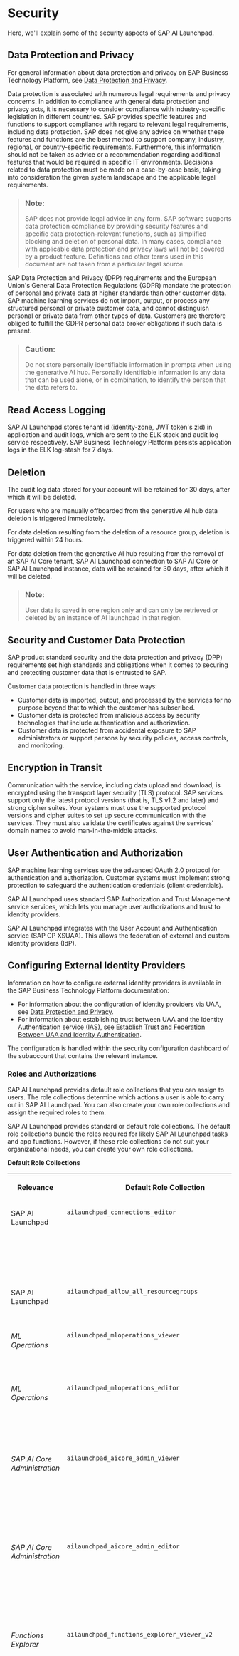 <!-- loioe4cf7102c2574e8b85f669b9c4f69cde -->

<link rel="stylesheet" type="text/css" href="css/sap-icons.css"/>

# Security

Here, we'll explain some of the security aspects of SAP AI Launchpad.

<a name="loiof1d2eb91d9a248ca8c92b0110c76c6f6"/>

<!-- loiof1d2eb91d9a248ca8c92b0110c76c6f6 -->

## Data Protection and Privacy

For general information about data protection and privacy on SAP Business Technology Platform, see [Data Protection and Privacy](https://help.sap.com/viewer/65de2977205c403bbc107264b8eccf4b/Cloud/en-US/7e513d31704a4a87831191e504ca850a.html).

Data protection is associated with numerous legal requirements and privacy concerns. In addition to compliance with general data protection and privacy acts, it is necessary to consider compliance with industry-specific legislation in different countries. SAP provides specific features and functions to support compliance with regard to relevant legal requirements, including data protection. SAP does not give any advice on whether these features and functions are the best method to support company, industry, regional, or country-specific requirements. Furthermore, this information should not be taken as advice or a recommendation regarding additional features that would be required in specific IT environments. Decisions related to data protection must be made on a case-by-case basis, taking into consideration the given system landscape and the applicable legal requirements.

> ### Note:  
> SAP does not provide legal advice in any form. SAP software supports data protection compliance by providing security features and specific data protection-relevant functions, such as simplified blocking and deletion of personal data. In many cases, compliance with applicable data protection and privacy laws will not be covered by a product feature. Definitions and other terms used in this document are not taken from a particular legal source.

SAP Data Protection and Privacy \(DPP\) requirements and the European Union's General Data Protection Regulations \(GDPR\) mandate the protection of personal and private data at higher standards than other customer data. SAP machine learning services do not import, output, or process any structured personal or private customer data, and cannot distinguish personal or private data from other types of data. Customers are therefore obliged to fulfill the GDPR personal data broker obligations if such data is present.

> ### Caution:  
> Do not store personally identifiable information in prompts when using the generative AI hub. Personally identifiable information is any data that can be used alone, or in combination, to identify the person that the data refers to.



<a name="loiof1d2eb91d9a248ca8c92b0110c76c6f6__section_w3k_wch_ynb"/>

## Read Access Logging

SAP AI Launchpad stores tenant id \(identity-zone, JWT token's zid\) in application and audit logs, which are sent to the ELK stack and audit log service respectively. SAP Business Technology Platform persists application logs in the ELK log-stash for 7 days.



<a name="loiof1d2eb91d9a248ca8c92b0110c76c6f6__section_yj3_fdh_ynb"/>

## Deletion

The audit log data stored for your account will be retained for 30 days, after which it will be deleted.

For users who are manually offboarded from the generative AI hub data deletion is triggered immediately.

For data deletion resulting from the deletion of a resource group, deletion is triggered within 24 hours.

For data deletion from the generative AI hub resulting from the removal of an SAP AI Core tenant, SAP AI Launchpad connection to SAP AI Core or SAP AI Launchpad instance, data will be retained for 30 days, after which it will be deleted.

> ### Note:  
> User data is saved in one region only and can only be retrieved or deleted by an instance of AI launchpad in that region.

<a name="loioab5939567cf04016854414774fb2291e"/>

<!-- loioab5939567cf04016854414774fb2291e -->

## Security and Customer Data Protection

SAP product standard security and the data protection and privacy \(DPP\) requirements set high standards and obligations when it comes to securing and protecting customer data that is entrusted to SAP.

Customer data protection is handled in three ways:

-   Customer data is imported, output, and processed by the services for no purpose beyond that to which the customer has subscribed.
-   Customer data is protected from malicious access by security technologies that include authentication and authorization.
-   Customer data is protected from accidental exposure to SAP administrators or support persons by security policies, access controls, and monitoring.

<a name="loio42a8f0fd505d4fdca3ed1dc1de14ca07"/>

<!-- loio42a8f0fd505d4fdca3ed1dc1de14ca07 -->

## Encryption in Transit

Communication with the service, including data upload and download, is encrypted using the transport layer security \(TLS\) protocol. SAP services support only the latest protocol versions \(that is, TLS v1.2 and later\) and strong cipher suites. Your systems must use the supported protocol versions and cipher suites to set up secure communication with the services. They must also validate the certificates against the services’ domain names to avoid man-in-the-middle attacks.

<a name="loiodef9ee82675a4cb3a0f718cfc8d940dc"/>

<!-- loiodef9ee82675a4cb3a0f718cfc8d940dc -->

## User Authentication and Authorization

SAP machine learning services use the advanced OAuth 2.0 protocol for authentication and authorization. Customer systems must implement strong protection to safeguard the authentication credentials \(client credentials\).

SAP AI Launchpad uses standard SAP Authorization and Trust Management service services, which lets you manage user authorizations and trust to identity providers.

SAP AI Launchpad integrates with the User Account and Authentication service \(SAP CP XSUAA\). This allows the federation of external and custom identity providers \(IdP\).



<a name="loiodef9ee82675a4cb3a0f718cfc8d940dc__section_crv_mch_ynb"/>

## Configuring External Identity Providers

Information on how to configure external identity providers is available in the SAP Business Technology Platform documentation:

-   For information about the configuration of identity providers via UAA, see [Data Protection and Privacy](https://help.sap.com/products/BTP/65de2977205c403bbc107264b8eccf4b/7e513d31704a4a87831191e504ca850a.html?version=Cloud).
-   For information about establishing trust between UAA and the Identity Authentication service \(IAS\), see [Establish Trust and Federation Between UAA and Identity Authentication](https://help.sap.com/viewer/65de2977205c403bbc107264b8eccf4b/Cloud/en-US/7c6aa87459764b179aeccadccd4f91f3.html).

The configuration is handled within the security configuration dashboard of the subaccount that contains the relevant instance.

<a name="loio4ef8499d7a4945ec854e3b4590830bcc"/>

<!-- loio4ef8499d7a4945ec854e3b4590830bcc -->

### Roles and Authorizations

SAP AI Launchpad provides default role collections that you can assign to users. The role collections determine which actions a user is able to carry out in SAP AI Launchpad. You can also create your own role collections and assign the required roles to them.



SAP AI Launchpad provides standard or default role collections. The default role collections bundle the roles required for likely SAP AI Launchpad tasks and app functions. However, if these role collections do not suit your organizational needs, you can create your own role collections.

**Default Role Collections**


<table>
<tr>
<th valign="top">

Relevance

</th>
<th valign="top">

Default Role Collection

</th>
<th valign="top">

Description

</th>
<th valign="top">

Includes Roles

</th>
</tr>
<tr>
<td valign="top">

SAP AI Launchpad 

</td>
<td valign="top">

`ailaunchpad_connections_editor` 

</td>
<td valign="top">

Provides roles to view, create, edit, and delete connections to your AI runtime \(for example, SAP AI Core\)

</td>
<td valign="top">

`viewer`

`connections_editor`

</td>
</tr>
<tr>
<td valign="top">

SAP AI Launchpad 

</td>
<td valign="top">

`ailaunchpad_allow_all_resourcegroups` 

</td>
<td valign="top">

Provides access to all resource groups

</td>
<td valign="top">

`allow_all_resourcegroups` 

</td>
</tr>
<tr>
<td valign="top">

*ML Operations* 

</td>
<td valign="top">

`ailaunchpad_mloperations_viewer` 

</td>
<td valign="top">

Provides roles to view all contents of scenarios and resource groups

</td>
<td valign="top">

`viewer`

`mloperations_viewer`

</td>
</tr>
<tr>
<td valign="top">

*ML Operations* 

</td>
<td valign="top">

`ailaunchpad_mloperations_editor` 

</td>
<td valign="top">

Provides roles to view all contents of scenarios, and to view and edit contents of resource groups

</td>
<td valign="top">

`viewer`

`mloperations_editor`

</td>
</tr>
<tr>
<td valign="top">

*SAP AI Core Administration*

</td>
<td valign="top">

`ailaunchpad_aicore_admin_viewer`

</td>
<td valign="top">

Provides roles to view authentications required for AI workflows involving SAP AI Core \(AI runtime\)

</td>
<td valign="top">

`viewer`

`aicore_admin_viewer_all`

</td>
</tr>
<tr>
<td valign="top">

*SAP AI Core Administration*

</td>
<td valign="top">

`ailaunchpad_aicore_admin_editor`

</td>
<td valign="top">

Provides roles to edit authentications required for AI workflows involving SAP AI Core \(AI runtime\)

</td>
<td valign="top">

`viewer`

`aicore_admin_editor_all` 

</td>
</tr>
<tr>
<td valign="top">

*Functions Explorer* 

</td>
<td valign="top">

`ailaunchpad_functions_explorer_viewer_v2` 

</td>
<td valign="top">

Provides roles to view scenarios and all ML resources of a scenario

</td>
<td valign="top">

`viewer`

`connections_viewer`

`functions_explorer`

`mlfunctions_viewer`

`scenario_executable_viewer`

`scenario_metadata_viewer`

`scenario_configuration_viewer`

`scenario_job_viewer`

`scenario_artifact_viewer`

`scenario_metric_viewer`

</td>
</tr>
<tr>
<td valign="top">

*Functions Explorer* 

</td>
<td valign="top">

`ailaunchpad_functions_explorer_editor_v2` 

</td>
<td valign="top">

Edit scenarios and all ML resources of a scenario

</td>
<td valign="top">

`viewer`

`connections_viewer`

`functions_explorer`

`mlfunctions_editor`

`scenario_executable_viewer`

`scenario_metadata_viewer`

`scenario_metric_viewer`

`scenario_configuration_editor`

`scenario_job_editor`

`scenario_artifact_editor`

</td>
</tr>
<tr>
<td valign="top">

SAP AI Launchpad

</td>
<td valign="top">

`ailaunchpad_connections_editor_without_genai`

</td>
<td valign="top">

Provides roles to view, create, edit, and delete connections to your AI runtime \(for example, SAP AI Core\) without generative AI hub

</td>
<td valign="top">

`viewer_without_genai`

`connections_editor`

</td>
</tr>
<tr>
<td valign="top">

*ML Operations*

</td>
<td valign="top">

`ailaunchpad_mloperations_viewer_without_genai` 

</td>
<td valign="top">

Provides roles to view all contents of scenarios and resource groups without generative AI hub 

</td>
<td valign="top">

`viewer_without_genai`

`mloperations_viewer`

</td>
</tr>
<tr>
<td valign="top">

*ML Operations*

</td>
<td valign="top">

`ailaunchpad_mloperations_editor_without_genai` 

</td>
<td valign="top">

Provides roles to view all contents of scenarios, and to view and edit contents of resource groups without generative AI hub 

</td>
<td valign="top">

`viewer_without_genai`

`mloperations_editor`

</td>
</tr>
<tr>
<td valign="top">

*Functions Explorer*

</td>
<td valign="top">

`ailaunchpad_functions_explorer_viewer_v2_without_genai` 

</td>
<td valign="top">

Provides roles to view scenarios and all ML resources of a scenario without generative AI hub 

</td>
<td valign="top">

`viewer_without_genai`

`connections_viewer`

`functions_explorer`

`mlfunctions_viewer`

`scenario_executable_viewer`

`scenario_metadata_viewer`

`scenario_configuration_viewer`

`scenario_job_viewer`

`scenario_artifact_viewer`

`scenario_metric_viewer`

</td>
</tr>
<tr>
<td valign="top">

*Functions Explorer*

</td>
<td valign="top">

`ailaunchpad_functions_explorer_editor_v2_without_genai` 

</td>
<td valign="top">

Edit scenarios and all ML resources of a scenario without generative AI hub 

</td>
<td valign="top">

`viewer_without_genai`

`connections_viewer`

`functions_explorer`

`mlfunctions_editor`

`scenario_executable_viewer`

`scenario_metadata_viewer`

`scenario_metric_viewer`

`scenario_configuration_editor`

`scenario_job_editor`

`scenario_artifact_editor`

</td>
</tr>
<tr>
<td valign="top">

*SAP AI Core Administration*

</td>
<td valign="top">

`ailaunchpad_aicore_admin_viewer_without_genai`

</td>
<td valign="top">

Administrator \(SAP AI Core\) viewer, without access to generative AI hub

</td>
<td valign="top">

`viewer_without_genai`

`aicore_admin_viewer_all`

</td>
</tr>
<tr>
<td valign="top">

*SAP AI Core Administration*

</td>
<td valign="top">

`ailaunchpad_aicore_admin_editor_without_genai`

</td>
<td valign="top">

Administrator \(SAP AI Core\) editor, without access to generative AI hub

</td>
<td valign="top">

`viewer_without_genai`

`aicore_admin_editor_all`

</td>
</tr>
<tr>
<td valign="top">

*Generative AI Hub*

</td>
<td valign="top">

`ailaunchpad_genai_experimenter`

</td>
<td valign="top">

Prompt experimentation, viewing disclaimers and orchestration experimentation in generative AI hub.

</td>
<td valign="top">

`viewer_without_genai`

`genai_experimenter`

</td>
</tr>
<tr>
<td valign="top">

*Generative AI Hub*

</td>
<td valign="top">

`ailaunchpad_genai_manager`

</td>
<td valign="top">

Prompt experimentation, managing prompts, viewing disclaimers and orchestration experimentation in generative AI hub.

</td>
<td valign="top">

`viewer_without_genai`

`genai_experimenter`

`genai_manager`

</td>
</tr>
<tr>
<td valign="top">

*Generative AI Hub*

</td>
<td valign="top">

`ailaunchpad_genai_administrator`

</td>
<td valign="top">

Administration user data deletion and reading, writing and deletion of disclaimers in generative AI hub.

</td>
<td valign="top">

`viewer_without_genai`

`genai_administrator`

</td>
</tr>
</table>



If you want to create your own role collections, you can assign roles to them based on the following table.

**Default Roles**


<table>
<tr>
<th valign="top">

Role

</th>
<th valign="top">

Allows Users To

</th>
</tr>
<tr>
<td valign="top">

`allow_connections` 

</td>
<td valign="top">

Manage custom access to runtime connections in SAP AI Launchpad 

</td>
</tr>
<tr>
<td valign="top">

`connections_viewer`

</td>
<td valign="top">

View runtime connections in SAP AI Launchpad 

</td>
</tr>
<tr>
<td valign="top">

`connections_editor` 

</td>
<td valign="top">

Edit runtime connections in SAP AI Launchpad 

</td>
</tr>
<tr>
<td valign="top">

`viewer` 

</td>
<td valign="top">

Access SAP AI Launchpad \(default role for all users\)

</td>
</tr>
<tr>
<td valign="top">

`aicore_admin_repositories_viewer`

</td>
<td valign="top">

View Git repositories in the *SAP AI Core Administration* app

</td>
</tr>
<tr>
<td valign="top">

`aicore_admin_repositories_editor`

</td>
<td valign="top">

Add, edit, or remove Git repositories in the *SAP AI Core Administration* app

</td>
</tr>
<tr>
<td valign="top">

`aicore_admin_applications_viewer`

</td>
<td valign="top">

View applications in the *SAP AI Core Administration* app

</td>
</tr>
<tr>
<td valign="top">

`aicore_admin_applications_editor`

</td>
<td valign="top">

Create, edit, or delete applications in the *SAP AI Core Administration* app

</td>
</tr>
<tr>
<td valign="top">

`aicore_admin_dockerregistrysecret_viewer`

</td>
<td valign="top">

View Docker registry secrets in the *SAP AI Core Administration* app

</td>
</tr>
<tr>
<td valign="top">

`aicore_admin_dockerregistrysecret_editor`

</td>
<td valign="top">

Add, edit, or remove Docker registry secrets in the *SAP AI Core Administration* app

</td>
</tr>
<tr>
<td valign="top">

`aicore_admin_resourcegroup_viewer`

</td>
<td valign="top">

View resource groups in the *SAP AI Core Administration* app

</td>
</tr>
<tr>
<td valign="top">

`aicore_admin_resourcegroup_editor`

</td>
<td valign="top">

Create, edit, or delete resource groups in the *SAP AI Core Administration* app

</td>
</tr>
<tr>
<td valign="top">

`aicore_admin_objectstoresecret_viewer`

</td>
<td valign="top">

View object store secrets in the *SAP AI Core Administration* app

</td>
</tr>
<tr>
<td valign="top">

`aicore_admin_objectstoresecret_editor`

</td>
<td valign="top">

Add, edit, or remove object store secrets in the *SAP AI Core Administration* app

</td>
</tr>
<tr>
<td valign="top">

`scenario_metadata_viewer` 

</td>
<td valign="top">

View scenarios and scenario versions

</td>
</tr>
<tr>
<td valign="top">

`scenario_executable_viewer` 

</td>
<td valign="top">

View executables of a scenario

</td>
</tr>
<tr>
<td valign="top">

`scenario_configuration_viewer` 

</td>
<td valign="top">

View configurations of a scenario

</td>
</tr>
<tr>
<td valign="top">

`scenario_configuration_editor` 

</td>
<td valign="top">

Edit configurations of a scenario

</td>
</tr>
<tr>
<td valign="top">

`scenario_deployment_viewer` 

</td>
<td valign="top">

View deployments of a scenario

</td>
</tr>
<tr>
<td valign="top">

`scenario_deployment_editor` 

</td>
<td valign="top">

Edit deployments of a scenario

</td>
</tr>
<tr>
<td valign="top">

`scenario_deployment_predictor` 

</td>
<td valign="top">

Invoke deployments of a scenario

</td>
</tr>
<tr>
<td valign="top">

`scenario_execution_viewer` 

</td>
<td valign="top">

View executions of a scenario

</td>
</tr>
<tr>
<td valign="top">

`scenario_execution_editor` 

</td>
<td valign="top">

Edit executions of a scenario

</td>
</tr>
<tr>
<td valign="top">

`scenario_artifact_viewer` 

</td>
<td valign="top">

View artifacts of a scenario

</td>
</tr>
<tr>
<td valign="top">

`scenario_artifact_editor` 

</td>
<td valign="top">

Edit artifacts of a scenario

</td>
</tr>
<tr>
<td valign="top">

`scenario_metric_viewer` 

</td>
<td valign="top">

View tracking metrics of an execution

</td>
</tr>
<tr>
<td valign="top">

`resourcegroup_viewer` 

</td>
<td valign="top">

View resource groups

</td>
</tr>
<tr>
<td valign="top">

`allow_all_resourcegroups` 

</td>
<td valign="top">

Template for allowing access to all resource groups for a connection

</td>
</tr>
<tr>
<td valign="top">

`functions_explorer` 

</td>
<td valign="top">

Template for viewing functions explorer for SAP AI Launchpad 

</td>
</tr>
<tr>
<td valign="top">

`operations_manager` 

</td>
<td valign="top">

Template for viewing operations manager for SAP AI Launchpad 

</td>
</tr>
<tr>
<td valign="top">

`scenario_job_viewer` 

</td>
<td valign="top">

View jobs of a scenario

</td>
</tr>
<tr>
<td valign="top">

`scenario_job_editor` 

</td>
<td valign="top">

Edit jobs of a scenario

</td>
</tr>
<tr>
<td valign="top">

`mloperations_viewer` 

</td>
<td valign="top">

Viewer role for *ML Operations* app

</td>
</tr>
<tr>
<td valign="top">

`mloperations_editor` 

</td>
<td valign="top">

Editor role for *ML Operations* app

</td>
</tr>
<tr>
<td valign="top">

`artifact_register`

</td>
<td valign="top">

Register artifacts in *ML Operations* app

</td>
</tr>
<tr>
<td valign="top">

`mlfunctions_viewer`

</td>
<td valign="top">

Viewer role *Functions Explorer* app

</td>
</tr>
<tr>
<td valign="top">

`mlfunctions_editor`

</td>
<td valign="top">

Editor role *Functions Explorer* app

</td>
</tr>
<tr>
<td valign="top">

`aicore_admin_viewer_all` 

</td>
<td valign="top">

Viewer role *SAP AI Core Administration* app

</td>
</tr>
<tr>
<td valign="top">

`aicore_admin_editor_all` 

</td>
<td valign="top">

Editor role *SAP AI Core Administration* app

</td>
</tr>
<tr>
<td valign="top">

`execution_schedules_editor`

</td>
<td valign="top">

Edit execution schedules

</td>
</tr>
<tr>
<td valign="top">

`execution_schedules_viewer`

</td>
<td valign="top">

View execution schedules

</td>
</tr>
<tr>
<td valign="top">

`aicore_admin_genericsecret_editor`

</td>
<td valign="top">

Create, edit or delete generic secrets in the SAP AI Core runtime through the *SAP AI Core Administration* app

</td>
</tr>
<tr>
<td valign="top">

`aicore_admin_genericsecret_viewer`

</td>
<td valign="top">

View generic secrets in the SAP AI Core runtime through the *SAP AI Core Administration* app

</td>
</tr>
<tr>
<td valign="top">

`genai_experimenter`

</td>
<td valign="top">

Run prompts in the <code>generative AI hub prompt editor</code>

Build and test orchestration workflows in the <code>generative AI hub orchestration service</code>

Explore available models in the generative AI hub and make an informed model selection using the model library

</td>
</tr>
<tr>
<td valign="top">

`genai_manager`

</td>
<td valign="top">

Create, update and run prompts in the <code>generative AI hub prompt editor</code>, read and delete your saved prompts in the <code>generative AI hub</code> prompt managerBuild and test orchestration workflows in the <code>generative AI hub orchestration service</code>

Explore available models in the generative AI hub and make an informed model selection using the model library

</td>
</tr>
<tr>
<td valign="top">

`genai_administrator`

</td>
<td valign="top">

Delete user data in the **generative AI hub**

Explore available models in the generative AI hub and make an informed model selection using the model library

</td>
</tr>
<tr>
<td valign="top">

`prompt_experimenter`

</td>
<td valign="top">

Run prompts in the <code>generative AI hub prompt editor</code>. Build and test orchestration workflows in the <code>generative AI hub orchestration service</code>

</td>
</tr>
<tr>
<td valign="top">

`prompt_manager`

</td>
<td valign="top">

Create, update and run prompts in the <code>generative AI hub prompt editor</code>, read and deleted your saved prompts in the <code>generative AI hub</code> prompt manager

</td>
</tr>
<tr>
<td valign="top">

`prompt_administrator`

</td>
<td valign="top">

Delete user data in the generative AI hub. Create, edit or delete disclaimers in the generative AI hub.

</td>
</tr>
<tr>
<td valign="top">

`viewer_without_genai` 

</td>
<td valign="top">

Access SAP AI Launchpad, default role for users, without generative AI hub 

</td>
</tr>
<tr>
<td valign="top">

`orchestration_executor` 

</td>
<td valign="top">

Build and test orchestration workflows in the <code>generative AI hub orchestration service</code>

Explore available models in generative AI hub and make an informed model selection using the model library

</td>
</tr>
<tr>
<td valign="top">

`prompt_media_executor` 

</td>
<td valign="top">

Upload images in the <code>generative AI hub chat and prompt editor</code>.

</td>
</tr>
<tr>
<td valign="top">

`grounding_manager`

</td>
<td valign="top">

View, create and delete document repositories and pipelines in the grounding management app in generative AI hub.

</td>
</tr>
<tr>
<td valign="top">

`grounding_viewer`

</td>
<td valign="top">

View document repositories and pipelines in the grounding management app in generative AI hub.

</td>
</tr>
<tr>
<td valign="top">

`custom_evaluation` 

</td>
<td valign="top">

Custom evaluation access in generative AI hub, for creating and viewing custom evaluation jobs and viewing results.

</td>
</tr>
</table>

> ### Note:  
> Generative AI hub is available through the default `viewer` role.
> 
> Access to the generative AI hub can be revoked by assigning the equivalent role `without_genai`. For example, the `viewer` and `viewer_without_genai` are equivalent roles, with and without generative AI hub capabilities respectively.

**Related Information**  


[Functions Explorer](functions-explorer-90586e6.md "")

[Workspaces](workspaces-6bde2c8.md "The Workspaces app is a dashboard to manage the connection between SAP AI Launchpad and subscribed AI services.")

[Administration](administration-cb4dd1e.md "You use the SAP AI Core Administration app in SAP AI Launchpad to manage administration activities for your SAP AI Core runtime.")

<a name="loio9cdb1ea43b4e4243a7fc5d4f2a656700"/>

<!-- loio9cdb1ea43b4e4243a7fc5d4f2a656700 -->

### Create Role Collection

You create your own role collections and assign roles to them so that you can further manage users' access to content within SAP AI Launchpad.



<a name="loio9cdb1ea43b4e4243a7fc5d4f2a656700__prereq_ccd_jpq_h5b"/>

## Prerequisites



## Context

You create custom role collections to manage access settings for the following:

-   *Workspaces* app users, so that applicable resource groups are available to nominated users

-   *Workspaces* app users, so that applicable connections are available to nominated users
-   SAP Support users, so that they have custom access to available connections in your organization



## Procedure

1.  In SAP BTP cockpit, navigate to your subaccount and choose *Role Collections*.

    ![](images/AIL_Role_1_c434107.png)

2.  Choose :heavy_plus_sign: to add a role collection.

    > ### Remember:  
    > A role collection groups roles and users \(and their email IDs\) with a shared persona.

    ![](images/AIL_Plus_Icon_for_Role_Collections_08a5def.png)

3.  Enter a name and description for the group of target users and choose *Create*.

    ![](images/AIL_Create_Role_Collection_Dialog_2d867b6.png)

4.  Choose *Edit* to add nominated users to this role collection.

    ![](images/AIL_Edit_Button_for_Role_Collection_a57fbbd.png)

5.  Enter the email ID of the nominated user and choose *Save*.

    If required, you can add more users \(and their emails IDs\) by choosing :heavy_plus_sign:.

    ![](images/AIL_Add_Emails_for_Role_Collection_bfa5120.png)

6.  Choose *Save* to save the role collection.

    The role collection is now listed in the SAP BTP Cockpit and is available for assignment. For example, you can use the role collection to manage custom access for resource groups or connections. See [Custom Access for Connections](security-e4cf710.md#loio8ba6a922e774468d91df127725603bdf) and [Custom Access for Resource Groups](security-e4cf710.md#loio19e39328d7f44af6b3b8a83983bde325).


<a name="loio8ba6a922e774468d91df127725603bdf"/>

<!-- loio8ba6a922e774468d91df127725603bdf -->

### Custom Access for Connections

You can selectively control users' access to connections within SAP AI Launchpad.



<a name="loio8ba6a922e774468d91df127725603bdf__prereq_nxk_h4q_h5b"/>

## Prerequisites

You have created a role collection for use with custom connections. See [Create Role Collection](security-e4cf710.md#loio9cdb1ea43b4e4243a7fc5d4f2a656700).



## Context

A role collection represents a shared user persona. A role collection groups roles and users \(and their email IDs\) who complete similar tasks.

By default, users of the *Workspaces* app have access to all the connections in their AI runtime. You provide custom access to selectively show connections to nominated roles and users.

> ### Tip:  
> For example, you may selectively control access if some connections involve sensitive data, or to simplify the selection options for users. You may also selectively provide access to an SAP Support user. See [Custom Access for Support User](security-e4cf710.md#loioa2a95a064e5b48db8d5abc7847067a9f).

You manage access to connections by creating a custom role collection within SAP AI Launchpad, and assigning it a role based on the `allow_connections` role template. Nominated users within the *Workspaces* app, are then shown only the connections applicable for their work.



<a name="loio8ba6a922e774468d91df127725603bdf__steps_nj2_mlq_h5b"/>

## Procedure

1.  In SAP BTP cockpit, navigate to your subaccount and choose *Roles* to access the list of roles.

    ![](images/BTP_role_31090d2.png)

2.  Within the `ailaunchpad` application, find the `allow_connections` role template and choose *Create Role*.

3.  Complete the role details.

    1.  In the *Configure Role* wizard step, enter a name and description for the group of target users. You'll see that the `allow_connections` role template is automatically assigned to the role. Choose *Next* to continue.

    2.  In the *Configure Attributes* wizard step, enter the required connections in the *Values* column for the attribute `allow_connections`. Choose *Next* to continue.

        > ### Tip:  
        > To enter multiple connections, press *Enter* between connections and confirm the connection name. If you enter a value of `all`, you override any other connection value entered. This restores the system default and any custom settings are ignored.

    3.  In the *Select Role Collections* wizard step, search for and select the custom role collection that you've created for custom connections access. Choose *Next* to continue.

    4.  In the *Review* wizard step, check the role details and choose *Finish*.





<a name="loio8ba6a922e774468d91df127725603bdf__result_mxw_55q_hbi"/>

## Results

The role is now listed in the SAP BTP cockpit and the custom connection settings are applied. Users assigned to the `allow_connections` role \(or a role collection that contains it\), now have custom access to connections in their *Workspaces* app.

**Related Information**  


[Assign Connection to Workspace](set-resource-group-0c07728.md#loioa0204f94a94e4407abf772e76104d834 "")

<a name="loio19e39328d7f44af6b3b8a83983bde325"/>

<!-- loio19e39328d7f44af6b3b8a83983bde325 -->

### Custom Access for Resource Groups

You can selectively control users' access to resource groups \(within an AI runtime connection\) in SAP AI Launchpad.



<a name="loio19e39328d7f44af6b3b8a83983bde325__prereq_cl3_ht3_1rb"/>

## Prerequisites

You are using the standard role collection, or you have created a role collection for use with custom resource groups. See [Create Role Collection](security-e4cf710.md#loio9cdb1ea43b4e4243a7fc5d4f2a656700).

The users do not have the role collection `ailaunchpad_allow_all_resourcegroups` assigned.



<a name="loio19e39328d7f44af6b3b8a83983bde325__context_w15_fzq_h5b"/>

## Context

You can selectively control access to resource groups within an AI runtime connection. Nominated users of the *Workspaces* app, are then shown only those resource groups which are applicable for their work.



## Procedure

1.  In SAP BTP cockpit, navigate to your subaccount and choose *Roles* to access the list of roles.

    ![](images/BTP_role_31090d2.png)

2.  Within the `ailaunchpad` application, find the `allow_all_resourcegroups` role template, and choose *Add Using Same Role Template*.

    ![](images/AIL_role_rg_collection_96ceb84.png)

    The *Create Role* wizard appears.

3.  Complete the role details.

    1.  In the *Configure Role* wizard step, enter a name and description for the group of target users. You'll see that the `allow_all_resourcegroups` role template is automatically assigned to the role. Choose *Next* to continue.

        ![](images/AIL_Role_24c33e8.png)

    2.  In the *Configure Attributes* wizard step, enter the required resource group IDs in the *Values* column for the attribute `allowed_all_resourcegroups`. Choose *Next* to continue.

        ![](images/AIL_Role_2_9f11247.png)

    3.  In the *Select Role Collections* wizard step, search for and select the custom role collection that you've created for custom access. Choose *Next* to continue.

        ![](images/AIL_Role_f35dd61.png)

    4.  In the *Review* wizard step, check the role details and choose *Finish*.

        ![](images/AIL_Role_16caa35.png)





<a name="loio19e39328d7f44af6b3b8a83983bde325__result_mxw_55q_gab"/>

## Results

The role is now listed in the SAP BTP cockpit and the custom resource group settings are applied. Users currently assigned to the `allow_all_resource_groups` role \(or a role collection that contains it\), now have custom access to resource groups in their *Workspaces* app.

**Related Information**  


[Assign Resource Group to Workspace](set-resource-group-0c07728.md#loio1fe43ac042ab46749bec34b50601dce0 " ")

<a name="loioa2a95a064e5b48db8d5abc7847067a9f"/>

<!-- loioa2a95a064e5b48db8d5abc7847067a9f -->

### Custom Access for Support User

An SAP Support user may provide troubleshooting support in case of issues in your production environment.



<a name="loioa2a95a064e5b48db8d5abc7847067a9f__context_fnj_qsm_brb"/>

## Context

At some point, you may need to create an incident for an issue that you encounter with SAP AI Launchpad. To investigate the issue, an SAP Support user may require access to your production environment.

SAP Support users access your production environment via an internal user and access management tool called Cloud Access Manager \(CAM\). CAM, much like the SAP ID Service, allows for the packaging of variable levels of access to your production environment in a single requestable profile. The access request is reviewed by a set of named approvers and either approved or rejected. The profiles also define a time period for which access is granted. CAM will automatically revoke access once the time period has elapsed. Users may request access again, but this will once again require review and approval.

On approval, the SAP support user will be able to access your SAP AI Launchpad instance and provide administrative or operations support.

To provide an SAP Support user with custom access to your connections, see [Custom Access for Connections](security-e4cf710.md#loio8ba6a922e774468d91df127725603bdf).

**Related Information**  


[User Authentication and Authorization](security-e4cf710.md#loiodef9ee82675a4cb3a0f718cfc8d940dc "SAP machine learning services use the advanced OAuth 2.0 protocol for authentication and authorization. Customer systems must implement strong protection to safeguard the authentication credentials (client credentials).")

<a name="loiob41f83775fa44cea906961e8124986c5"/>

<!-- loiob41f83775fa44cea906961e8124986c5 -->

## Auditing and Logging Information

Here you can find a list of the security events that are logged by SAP AI Launchpad.

**Security Events Written in Audit Logs**


<table>
<tr>
<th valign="top">

What Events Are Logged

</th>
<th valign="top">

How to Identify Related Log Events

</th>
</tr>
<tr>
<td valign="top">

Login Successful

</td>
<td valign="top">

Message containing a time stamp, tenant, and user IDs; data containing event details.

</td>
</tr>
<tr>
<td valign="top">

Scope check failed

</td>
<td valign="top">

Message containing a time stamp, tenant, and user IDs; data containing “User not authorized” and event details.

</td>
</tr>
<tr>
<td valign="top">

Ops Backend

</td>
<td valign="top">

Message containing a time stamp, tenant, and user IDs; data containing “Accessing secrets”.

</td>
</tr>
<tr>
<td valign="top">

Scope check failed

</td>
<td valign="top">

Message containing a time stamp, tenant, and user IDs; data containing “Authorization failed for *<scope\>*”.

</td>
</tr>
<tr>
<td valign="top">

Scope check failed

</td>
<td valign="top">

Message containing a time stamp, tenant, and user IDs; data containing “Authorization failed for *<scope\>*”.

</td>
</tr>
<tr>
<td valign="top">

Successful onboarding

</td>
<td valign="top">

Message containing a time stamp, tenant, and user IDs; data containing “Successful onboarding of tenant: *<tenant subdomain\>*”.

</td>
</tr>
<tr>
<td valign="top">

Failed Onboarding

</td>
<td valign="top">

Message containing a time stamp, tenant, and user IDs; data containing “Failed onboarding of tenant: *<tenant subdomain\>*”.

</td>
</tr>
<tr>
<td valign="top">

Successful Offboarding

</td>
<td valign="top">

Message containing a time stamp, tenant, and user IDs; data containing “Successful offboarding of tenant: *<tenant subdomain\>*”.

</td>
</tr>
<tr>
<td valign="top">

Failed Offboarding

</td>
<td valign="top">

Message containing a time stamp, tenant, and user IDs; data containing “Failed offboarding of tenant: *<tenant subdomain\>*”.

</td>
</tr>
<tr>
<td valign="top">

Scope check failed

</td>
<td valign="top">

Message containing a time stamp, tenant, and user IDs; data containing “Authorization failed for <scope\>”.

</td>
</tr>
<tr>
<td valign="top">

Read Connections Successful

</td>
<td valign="top">

Message containing a time stamp, tenant, and user IDs; data containing “Read for all connections successful”.

</td>
</tr>
<tr>
<td valign="top">

Read Connections Failed

</td>
<td valign="top">

Message containing a time stamp, tenant, and user IDs; data containing “Failed to read for all connections”.

</td>
</tr>
<tr>
<td valign="top">

Create Connection Successful

</td>
<td valign="top">

Message containing a time stamp, tenant, and user IDs; data containing “Created connection <name\>”.

</td>
</tr>
<tr>
<td valign="top">

Create Connection Successful

</td>
<td valign="top">

Message containing a time stamp, tenant, and user IDs; data containing “Failed to create connection <name\>”.

</td>
</tr>
<tr>
<td valign="top">

Delete Connection Successful

</td>
<td valign="top">

Message containing a time stamp, tenant, and user IDs; data containing “Deleted connection *<name\>*”.

</td>
</tr>
<tr>
<td valign="top">

Delete Connection Failed

</td>
<td valign="top">

Message containing a time stamp, tenant, and user IDs; data containing “Failed to delete connection *<name\>*”.

</td>
</tr>
<tr>
<td valign="top">

Modify Connection

</td>
<td valign="top">

Message containing a time stamp, tenant, and user IDs; attributes containing the updated connection properties.

</td>
</tr>
<tr>
<td valign="top">

Failed read resource group

</td>
<td valign="top">

Data containing “Failed to read resource groups” or “Failed to read access Token for retrieving the resource groups”

</td>
</tr>
<tr>
<td valign="top">

Failed Create Disclaimer message

</td>
<td valign="top">

Data containing “Failed to create the disclaimer Message at AI Core tenant”

</td>
</tr>
<tr>
<td valign="top">

Failed Get Disclaimer Message

</td>
<td valign="top">

Data containing “Failed to retrieve the disclaimer message stored at AI Core tenant”

</td>
</tr>
<tr>
<td valign="top">

Failed Update Disclaimer Message

</td>
<td valign="top">

Data containing “Failed to update the disclaimer Message stored at AI Core tenant”

</td>
</tr>
<tr>
<td valign="top">

Failed Delete Disclaimer Message

</td>
<td valign="top">

Data containing “Failed to delete the disclaimer Message stored at AI Core tenant”

</td>
</tr>
<tr>
<td valign="top">

Delete Disclaimer Message

</td>
<td valign="top">

Message containing a time stamp, tenant id.

Data containing “Disclaimer message Deleted”

</td>
</tr>
<tr>
<td valign="top">

Delete Admin Prompts

</td>
<td valign="top">

Message containing a time stamp, tenant, resource group, user prompt IDs; data containing “Prompt Schema Deleted”

</td>
</tr>
<tr>
<td valign="top">

Delete Prompt

</td>
<td valign="top">

Message containing a time stamp, tenant, resource group and prompt IDs; data containing “Prompt Data Deleted”

</td>
</tr>
<tr>
<td valign="top">

Delete Prompt Versions

</td>
<td valign="top">

Message containing a time stamp, tenant, resource group and prompt IDs, will also contain prompt versions if exists; data containing “Prompt Data Deleted”

</td>
</tr>
<tr>
<td valign="top">

Delete Prompt’s Version

</td>
<td valign="top">

Message containing a time stamp, tenant, resource group and prompt IDs and prompt version data containing “Prompt Data Deleted”

</td>
</tr>
<tr>
<td valign="top">

Accessing Secrets

</td>
<td valign="top">

Data containing “Accessing secrets”

</td>
</tr>
<tr>
<td valign="top">

Deleting AI API Tenant Data

</td>
<td valign="top">

Message containing a time stamp, tenant, sub account and user IDs; data containing “Ai Api Tenant Data Deleted”

</td>
</tr>
<tr>
<td valign="top">

Clean Resource Groups

</td>
<td valign="top">

Message containing a time stamp, tenant, sub account and user IDs; data containing “All collections deleted for Resource Group Hash `hashID`”

</td>
</tr>
<tr>
<td valign="top">

Delete Workspace

</td>
<td valign="top">

Message containing a time stamp, tenant, sub account and user IDs; data containing “Workspace Secret Deleted: `name`”

</td>
</tr>
<tr>
<td valign="top">

Read Workspaces

</td>
<td valign="top">

Data containing “Read for all workspaces successful”

</td>
</tr>
<tr>
<td valign="top">

Failed Read Workspaces

</td>
<td valign="top">

Data containing “Failed to read for all workspaces”

</td>
</tr>
<tr>
<td valign="top">

Create Workspace for free tier

</td>
<td valign="top">

Data containing “Tenant having free tier plan is trying to create more than one connection”

</td>
</tr>
<tr>
<td valign="top">

Successful Create Workspace

</td>
<td valign="top">

Data containing “Created workspace `workspaceName`”

</td>
</tr>
<tr>
<td valign="top">

Soft Delete all Workspaces

</td>
<td valign="top">

Data containing “Soft deleted all workspaces”

</td>
</tr>
<tr>
<td valign="top">

Failed Soft Delete all Workspaces

</td>
<td valign="top">

Data containing “Failed to soft delete all workspaces”

</td>
</tr>
<tr>
<td valign="top">

Failed Read specific Workspace

</td>
<td valign="top">

Data containing “Failed to read workspace `workspaceName`”

</td>
</tr>
<tr>
<td valign="top">

Delete specific workspace

</td>
<td valign="top">

Data containing “deleted workspace `workspaceName`”

</td>
</tr>
<tr>
<td valign="top">

Failed Delete specific workspace

</td>
<td valign="top">

Data containing “Failed to delete workspace `workspaceName`”

</td>
</tr>
<tr>
<td valign="top">

Failed to read meta api

</td>
<td valign="top">

Data containing “Failed to read meta api response”

</td>
</tr>
<tr>
<td valign="top">

Failed to fetch navigation items

</td>
<td valign="top">

Data containing “Failed to fetch navigation items”

</td>
</tr>
<tr>
<td valign="top">

Read specific workspace

</td>
<td valign="top">

Data containing “Read successful for workspace `workspaceName`”

</td>
</tr>
</table>



The following information is described in the table columns:

-   *Event grouping* - Events that are logged with a similar format or are related to the same entities.

-   *What events are logged* - Description of the security or data protection and privacy related event that is logged.

-   *How to identify related log events* - Search criteria or key words, that are specific for a log event that is created along with the logged event.

-   *Additional information* - Any related information that can be helpful.


**Related Information**  


[Audit Logging in the Cloud Foundry Environment](https://help.sap.com/viewer/65de2977205c403bbc107264b8eccf4b/Cloud/en-US/f92c86ab11f6474ea5579d839051c334.html)

[Audit Logging in the Neo Environment](https://help.sap.com/viewer/ea72206b834e4ace9cd834feed6c0e09/Cloud/en-US/02c39712c1064c96b37c1ea5bc9420dc.html)

[Roles and Authorizations](security-e4cf710.md#loio4ef8499d7a4945ec854e3b4590830bcc "SAP AI Launchpad provides default role collections that you can assign to users. The role collections determine which actions a user is able to carry out in SAP AI Launchpad. You can also create your own role collections and assign the required roles to them.")

